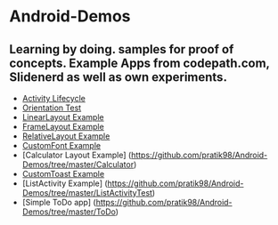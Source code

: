 # Android-Demos
Learning by doing. samples for proof of concepts.
Example Apps from codepath.com, Slidenerd as well as own experiments.
-----------------------------------------------------------------------------------------------
* [Activity Lifecycle](https://github.com/pratik98/Android-Demos/tree/master/ActivityLifeCycle)
* [Orientation Test](https://github.com/pratik98/Android-Demos/tree/master/OrientationTest)
* [LinearLayout Example](https://github.com/pratik98/Android-Demos/tree/master/LinearLayoutCode)
* [FrameLayout Example](https://github.com/pratik98/Android-Demos/tree/master/FrameLayoutTest)
* [RelativeLayout Example](https://github.com/pratik98/Android-Demos/tree/master/RelativeLayoutCode)
* [CustomFont Example](https://github.com/pratik98/Android-Demos/tree/master/CustomFont)
* [Calculator Layout Example] (https://github.com/pratik98/Android-Demos/tree/master/Calculator)
* [CustomToast Example](https://github.com/pratik98/Android-Demos/tree/master/CustomToast)
* [ListActivity Example] (https://github.com/pratik98/Android-Demos/tree/master/ListActivityTest)
* [Simple ToDo app] (https://github.com/pratik98/Android-Demos/tree/master/ToDo)